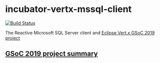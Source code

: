 # incubator-vertx-mssql-client

[![Build Status](https://travis-ci.org/BillyYccc/incubator-vertx-mssql-client.svg?branch=master)](https://travis-ci.org/BillyYccc/incubator-vertx-mssql-client)

The Reactive Microsoft SQL Server client and [Eclipse Vert.x GSoC 2019 project](https://summerofcode.withgoogle.com/projects/#5877820176203776)

## [GSoC 2019 project summary](GSoC-summary.md)


